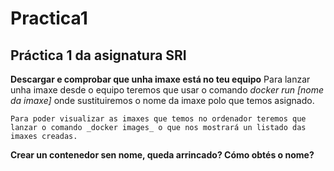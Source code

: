 # Practica1
## Práctica 1 da asignatura SRI

**Descargar e comprobar que unha imaxe está no teu equipo**
    Para lanzar unha imaxe desde o equipo teremos que usar o comando _docker run [nome da imaxe]_ onde sustituiremos o nome da imaxe polo que temos asignado.

    Para poder visualizar as imaxes que temos no ordenador teremos que lanzar o comando _docker images_ o que nos mostrará un listado das imaxes creadas.

**Crear un contenedor sen nome, queda arrincado? Cómo obtés o nome?**
    